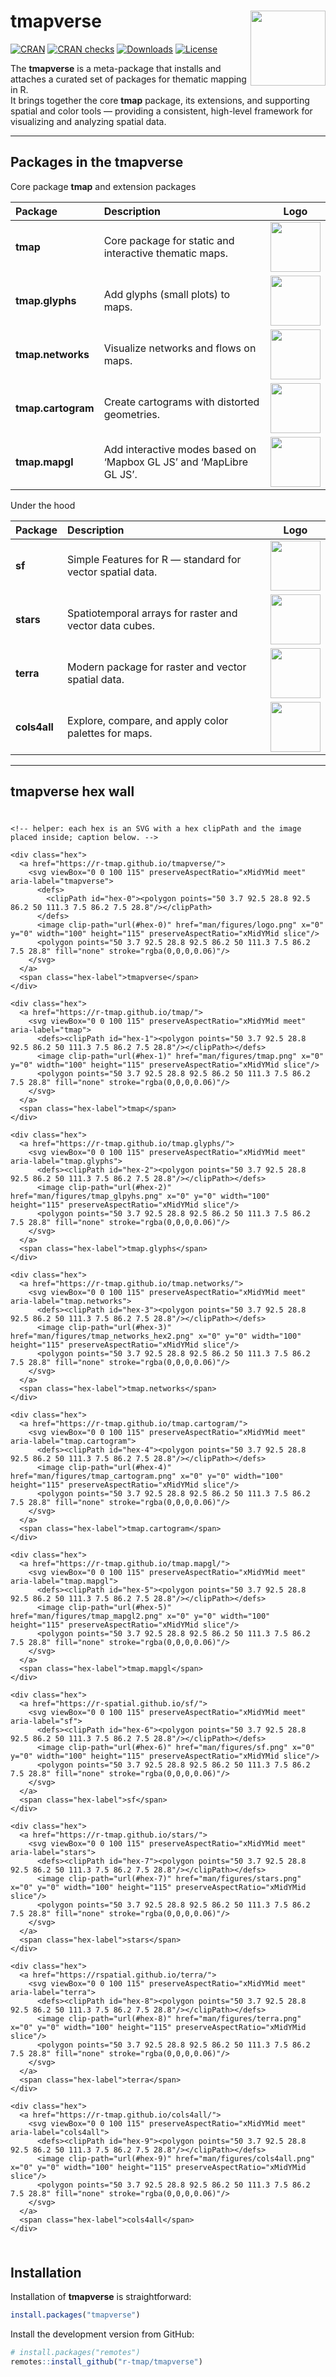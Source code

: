 # tmapverse <img src="man/figures/logo.png" align="right" width="120"/>

<!-- badges: start -->
[![CRAN](https://www.r-pkg.org/badges/version/tmapverse)](https://cran.r-project.org/package=tmap)
[![CRAN
checks](https://badges.cranchecks.info/worst/tmapverse.svg)](https://cran.r-project.org/web/checks/check_results_tmap.html)
[![Downloads](https://cranlogs.r-pkg.org/badges/tmapverse?color=brightgreen)](https://www.r-pkg.org:443/pkg/tmapverse)
[![License](https://img.shields.io/badge/License-GPL%20v3-brightgreen.svg?style=flat)](https://www.gnu.org/licenses/gpl-3.0.html)
<!-- badges: end -->

The **tmapverse** is a meta-package that installs and attaches a curated set of packages for thematic mapping in R.  
It brings together the core **tmap** package, its extensions, and supporting spatial and color tools — providing a consistent, high-level framework for visualizing and analyzing spatial data.

---

## Packages in the tmapverse

Core package **tmap** and extension packages

| Package | Description | Logo |
|:--|:--|:--:|
| **tmap** | Core package for static and interactive thematic maps. | <img src="man/figures/tmap.png" width="80"/> |
| **tmap.glyphs** | Add glyphs (small plots) to maps. | <img src="man/figures/tmap_glpyhs.png" width="80"/> |
| **tmap.networks** | Visualize networks and flows on maps. | <img src="man/figures/tmap_networks_hex2.png" width="80"/> |
| **tmap.cartogram** | Create cartograms with distorted geometries. | <img src="man/figures/tmap_cartogram.png" width="80"/> |
| **tmap.mapgl** | Add interactive modes based on ‘Mapbox GL JS’ and ‘MapLibre GL JS’. | <img src="man/figures/tmap_mapgl2.png" width="80"/> |


Under the hood

| Package | Description | Logo |
|:--|:--|:--:|
| **sf** | Simple Features for R — standard for vector spatial data. | <img src="man/figures/sf.png" width="80"/> |
| **stars** | Spatiotemporal arrays for raster and vector data cubes. | <img src="man/figures/stars.png" width="80"/> |
| **terra** | Modern package for raster and vector spatial data. | <img src="man/figures/terra.png" width="80"/> |
| **cols4all** | Explore, compare, and apply color palettes for maps. | <img src="man/figures/cols4all.png" width="80"/> |

---

## tmapverse hex wall

<div style="max-width:1000px;margin:0 auto;">
  <style>
    .hex-wall { display:flex; flex-wrap:wrap; gap:12px; justify-content:center; align-items:center; padding:8px 0; }
    .hex { width:120px; height:138px; line-height:0; text-align:center; font-family: -apple-system, BlinkMacSystemFont, "Segoe UI", Roboto, "Helvetica Neue", Arial; }
    .hex svg { width:100%; height:100%; display:block; }
    .hex a { color:inherit; text-decoration:none; display:block; }
    .hex-label { display:block; margin-top:8px; font-size:13px; text-align:center; }
    /* small screens */
    @media (max-width:520px) {
      .hex { width:84px; height:97px; }
      .hex-label { font-size:11px; }
    }
  </style>

  <div class="hex-wall">

    <!-- helper: each hex is an SVG with a hex clipPath and the image placed inside; caption below. -->

    <div class="hex">
      <a href="https://r-tmap.github.io/tmapverse/">
        <svg viewBox="0 0 100 115" preserveAspectRatio="xMidYMid meet" aria-label="tmapverse">
          <defs>
            <clipPath id="hex-0"><polygon points="50 3.7 92.5 28.8 92.5 86.2 50 111.3 7.5 86.2 7.5 28.8"/></clipPath>
          </defs>
          <image clip-path="url(#hex-0)" href="man/figures/logo.png" x="0" y="0" width="100" height="115" preserveAspectRatio="xMidYMid slice"/>
          <polygon points="50 3.7 92.5 28.8 92.5 86.2 50 111.3 7.5 86.2 7.5 28.8" fill="none" stroke="rgba(0,0,0,0.06)"/>
        </svg>
      </a>
      <span class="hex-label">tmapverse</span>
    </div>

    <div class="hex">
      <a href="https://r-tmap.github.io/tmap/">
        <svg viewBox="0 0 100 115" preserveAspectRatio="xMidYMid meet" aria-label="tmap">
          <defs><clipPath id="hex-1"><polygon points="50 3.7 92.5 28.8 92.5 86.2 50 111.3 7.5 86.2 7.5 28.8"/></clipPath></defs>
          <image clip-path="url(#hex-1)" href="man/figures/tmap.png" x="0" y="0" width="100" height="115" preserveAspectRatio="xMidYMid slice"/>
          <polygon points="50 3.7 92.5 28.8 92.5 86.2 50 111.3 7.5 86.2 7.5 28.8" fill="none" stroke="rgba(0,0,0,0.06)"/>
        </svg>
      </a>
      <span class="hex-label">tmap</span>
    </div>

    <div class="hex">
      <a href="https://r-tmap.github.io/tmap.glyphs/">
        <svg viewBox="0 0 100 115" preserveAspectRatio="xMidYMid meet" aria-label="tmap.glyphs">
          <defs><clipPath id="hex-2"><polygon points="50 3.7 92.5 28.8 92.5 86.2 50 111.3 7.5 86.2 7.5 28.8"/></clipPath></defs>
          <image clip-path="url(#hex-2)" href="man/figures/tmap_glpyhs.png" x="0" y="0" width="100" height="115" preserveAspectRatio="xMidYMid slice"/>
          <polygon points="50 3.7 92.5 28.8 92.5 86.2 50 111.3 7.5 86.2 7.5 28.8" fill="none" stroke="rgba(0,0,0,0.06)"/>
        </svg>
      </a>
      <span class="hex-label">tmap.glyphs</span>
    </div>

    <div class="hex">
      <a href="https://r-tmap.github.io/tmap.networks/">
        <svg viewBox="0 0 100 115" preserveAspectRatio="xMidYMid meet" aria-label="tmap.networks">
          <defs><clipPath id="hex-3"><polygon points="50 3.7 92.5 28.8 92.5 86.2 50 111.3 7.5 86.2 7.5 28.8"/></clipPath></defs>
          <image clip-path="url(#hex-3)" href="man/figures/tmap_networks_hex2.png" x="0" y="0" width="100" height="115" preserveAspectRatio="xMidYMid slice"/>
          <polygon points="50 3.7 92.5 28.8 92.5 86.2 50 111.3 7.5 86.2 7.5 28.8" fill="none" stroke="rgba(0,0,0,0.06)"/>
        </svg>
      </a>
      <span class="hex-label">tmap.networks</span>
    </div>

    <div class="hex">
      <a href="https://r-tmap.github.io/tmap.cartogram/">
        <svg viewBox="0 0 100 115" preserveAspectRatio="xMidYMid meet" aria-label="tmap.cartogram">
          <defs><clipPath id="hex-4"><polygon points="50 3.7 92.5 28.8 92.5 86.2 50 111.3 7.5 86.2 7.5 28.8"/></clipPath></defs>
          <image clip-path="url(#hex-4)" href="man/figures/tmap_cartogram.png" x="0" y="0" width="100" height="115" preserveAspectRatio="xMidYMid slice"/>
          <polygon points="50 3.7 92.5 28.8 92.5 86.2 50 111.3 7.5 86.2 7.5 28.8" fill="none" stroke="rgba(0,0,0,0.06)"/>
        </svg>
      </a>
      <span class="hex-label">tmap.cartogram</span>
    </div>

    <div class="hex">
      <a href="https://r-tmap.github.io/tmap.mapgl/">
        <svg viewBox="0 0 100 115" preserveAspectRatio="xMidYMid meet" aria-label="tmap.mapgl">
          <defs><clipPath id="hex-5"><polygon points="50 3.7 92.5 28.8 92.5 86.2 50 111.3 7.5 86.2 7.5 28.8"/></clipPath></defs>
          <image clip-path="url(#hex-5)" href="man/figures/tmap_mapgl2.png" x="0" y="0" width="100" height="115" preserveAspectRatio="xMidYMid slice"/>
          <polygon points="50 3.7 92.5 28.8 92.5 86.2 50 111.3 7.5 86.2 7.5 28.8" fill="none" stroke="rgba(0,0,0,0.06)"/>
        </svg>
      </a>
      <span class="hex-label">tmap.mapgl</span>
    </div>

    <div class="hex">
      <a href="https://r-spatial.github.io/sf/">
        <svg viewBox="0 0 100 115" preserveAspectRatio="xMidYMid meet" aria-label="sf">
          <defs><clipPath id="hex-6"><polygon points="50 3.7 92.5 28.8 92.5 86.2 50 111.3 7.5 86.2 7.5 28.8"/></clipPath></defs>
          <image clip-path="url(#hex-6)" href="man/figures/sf.png" x="0" y="0" width="100" height="115" preserveAspectRatio="xMidYMid slice"/>
          <polygon points="50 3.7 92.5 28.8 92.5 86.2 50 111.3 7.5 86.2 7.5 28.8" fill="none" stroke="rgba(0,0,0,0.06)"/>
        </svg>
      </a>
      <span class="hex-label">sf</span>
    </div>

    <div class="hex">
      <a href="https://r-tmap.github.io/stars/">
        <svg viewBox="0 0 100 115" preserveAspectRatio="xMidYMid meet" aria-label="stars">
          <defs><clipPath id="hex-7"><polygon points="50 3.7 92.5 28.8 92.5 86.2 50 111.3 7.5 86.2 7.5 28.8"/></clipPath></defs>
          <image clip-path="url(#hex-7)" href="man/figures/stars.png" x="0" y="0" width="100" height="115" preserveAspectRatio="xMidYMid slice"/>
          <polygon points="50 3.7 92.5 28.8 92.5 86.2 50 111.3 7.5 86.2 7.5 28.8" fill="none" stroke="rgba(0,0,0,0.06)"/>
        </svg>
      </a>
      <span class="hex-label">stars</span>
    </div>

    <div class="hex">
      <a href="https://rspatial.github.io/terra/">
        <svg viewBox="0 0 100 115" preserveAspectRatio="xMidYMid meet" aria-label="terra">
          <defs><clipPath id="hex-8"><polygon points="50 3.7 92.5 28.8 92.5 86.2 50 111.3 7.5 86.2 7.5 28.8"/></clipPath></defs>
          <image clip-path="url(#hex-8)" href="man/figures/terra.png" x="0" y="0" width="100" height="115" preserveAspectRatio="xMidYMid slice"/>
          <polygon points="50 3.7 92.5 28.8 92.5 86.2 50 111.3 7.5 86.2 7.5 28.8" fill="none" stroke="rgba(0,0,0,0.06)"/>
        </svg>
      </a>
      <span class="hex-label">terra</span>
    </div>

    <div class="hex">
      <a href="https://r-tmap.github.io/cols4all/">
        <svg viewBox="0 0 100 115" preserveAspectRatio="xMidYMid meet" aria-label="cols4all">
          <defs><clipPath id="hex-9"><polygon points="50 3.7 92.5 28.8 92.5 86.2 50 111.3 7.5 86.2 7.5 28.8"/></clipPath></defs>
          <image clip-path="url(#hex-9)" href="man/figures/cols4all.png" x="0" y="0" width="100" height="115" preserveAspectRatio="xMidYMid slice"/>
          <polygon points="50 3.7 92.5 28.8 92.5 86.2 50 111.3 7.5 86.2 7.5 28.8" fill="none" stroke="rgba(0,0,0,0.06)"/>
        </svg>
      </a>
      <span class="hex-label">cols4all</span>
    </div>

  </div>
</div>

## Installation

Installation of **tmapverse** is straightforward:

```r
install.packages("tmapverse")
```

Install the development version from GitHub:

```r
# install.packages("remotes")
remotes::install_github("r-tmap/tmapverse")
```
